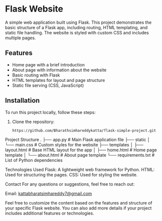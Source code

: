 # Flask Website

A simple web application built using Flask. This project demonstrates the basic structure of a Flask app, including routing, HTML templating, and static file handling. The website is styled with custom CSS and includes multiple pages.

## Features

- Home page with a brief introduction
- About page with information about the website
- Basic routing with Flask
- HTML templates for layout and page structure
- Static file serving (CSS, JavaScript)

## Installation

To run this project locally, follow these steps:

1. Clone the repository:
   ```bash
   https://github.com/Bharathsimhareddykatta/flask-simple-project.git


Project Structure
.
├── app.py               # Main Flask application file
├── static
│   └── main.css         # Custom styles for the website
├── templates
│   ├── layout.html      # Base HTML layout for the app
│   ├── home.html        # Home page template
│   └── about.html       # About page template
└── requirements.txt     # List of Python dependencies


Technologies Used
Flask: A lightweight web framework for Python.
HTML: Used for structuring the pages.
CSS: Used for styling the website.

Contact
For any questions or suggestions, feel free to reach out:

Email: kattabharatsimhareddy7@gmail.com

Feel free to customize the content based on the features and structure of your specific Flask website. You can also add more details if your project includes additional features or technologies.

